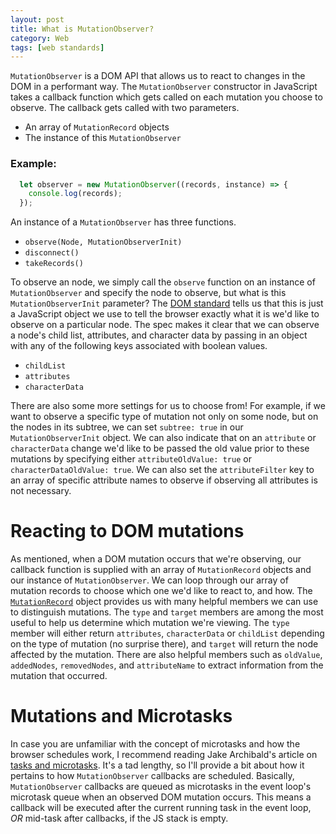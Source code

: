 ```yaml
---
layout: post
title: What is MutationObserver?
category: Web
tags: [web standards]
---
```


`MutationObserver` is a DOM API that allows us to react to changes in the DOM in a
performant way. The `MutationObserver` constructor in JavaScript takes a callback
function which gets called on each mutation you choose to observe. The callback gets
called with two parameters.

 - An array of `MutationRecord` objects
 - The instance of this `MutationObserver`

### Example:

```js
  let observer = new MutationObserver((records, instance) => {
    console.log(records);
  });
```

An instance of a `MutationObserver` has three functions.

 - `observe(Node, MutationObserverInit)`
 - `disconnect()`
 - `takeRecords()`

To observe an node, we simply call the `observe` function on an instance of `MutationObserver` and specify
the node to observe, but what is this `MutationObserverInit` parameter?
The [DOM standard](https://dom.spec.whatwg.org/#dictdef-mutationobserverinit) tells us that this is just
a JavaScript object we use to tell the browser exactly what it is we'd like to observe on a particular
node. The spec makes it clear that we can observe a node's child list, attributes, and character
data by passing in an object with any of the following keys associated with boolean values.

 - `childList`
 - `attributes`
 - `characterData`

There are also some more settings for us to choose from! For example, if we want to observe a specific
type of mutation not only on some node, but on the nodes in its subtree, we can set `subtree: true` in
our `MutationObserverInit` object. We can also indicate that on an `attribute` or `characterData` change
we'd like to be passed the old value prior to these mutations by specifying either `attributeOldValue: true`
or `characterDataOldValue: true`. We can also set the `attributeFilter` key to an array of specific
attribute names to observe if observing all attributes is not necessary.

# Reacting to DOM mutations

As mentioned, when a DOM mutation occurs that we're observing, our callback function is supplied with
an array of `MutationRecord` objects and our instance of `MutationObserver`. We can loop through our
array of mutation records to choose which one we'd like to react to, and how. The
[`MutationRecord`](https://dom.spec.whatwg.org/#interface-mutationrecord) object provides us with many
helpful members we can use to distinguish mutations. The `type` and `target` members are among the most
useful to help us determine which mutation we're viewing. The `type` member will either return
`attributes`, `characterData` or `childList` depending on the type of mutation (no surprise there), and
`target` will return the node affected by the mutation. There are also helpful members such as `oldValue`,
`addedNodes`, `removedNodes`, and `attributeName` to extract information from the mutation that occurred.

# Mutations and Microtasks

In case you are unfamiliar with the concept of microtasks and how the browser schedules work, I recommend reading
Jake Archibald's article on [tasks and microtasks](https://jakearchibald.com/2015/tasks-microtasks-queues-and-schedules/).
It's a tad lengthy, so I'll provide a bit about how it pertains to how `MutationObserver` callbacks are scheduled.
Basically, `MutationObserver` callbacks are queued as microtasks in the event loop's microtask queue when an observed
DOM mutation occurs. This means a callback will be executed after the current running task in the event loop, *OR* mid-task
after callbacks, if the JS stack is empty.
